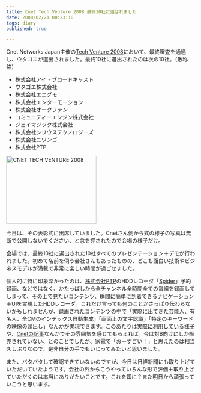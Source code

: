 ```yaml
---
title: Cnet Tech Venture 2008 最終10社に選ばれました
date: 2008/02/21 00:23:10
tags: diary
published: true

---
```


<p>Cnet  Networks Japan主催の<a href="http://japan.cnet.com/techventure/2008/">Tech Venture 2008</a>において、最終審査を通過し、ウタゴエが選出されました。最終10社に選出されたのは次の10社。（敬称略）</p>

<p><ul>
<li>株式会社アイ・ブロードキャスト</li>
<li>ウタゴエ株式会社</li>
<li>株式会社エニグモ</li>
<li>株式会社エンターモーション</li>
<li>株式会社オークファン</li>
<li>コミュニティーエンジン株式会社</li>
<li>ジェイマジック株式会社</li>
<li>株式会社シリウステクノロジーズ</li>
<li>株式会社ニワンゴ</li>
<li>株式会社PTP</li>
</ul></p>

<p><a href="http://www.flickr.com/photos/katsuma/2279053421/" title="CNET TECH VENTURE 2008 by katsuma, on Flickr"><img src="http://farm3.static.flickr.com/2026/2279053421_27d025c67f_m.jpg" width="240" height="180" alt="CNET TECH VENTURE 2008" /></a></p>

<p>今日は、その表彰式に出席していました。Cnetさん側から式の様子の写真は無断で公開しないでください、と念を押されたので会場の様子だけ。</p>

<p>会場では、最終10社に選出された10社すべてのプレゼンテーション＋デモが行われました。初めて名前を伺う会社さんもあったものの、どこも面白い技術やビジネスモデルが満載で非常に楽しい時間が過ごせました。</p>

<p>個人的に特に印象深かったのは、<a href="http://www.ptp.co.jp/">株式会社PTP</a>のHDDレコーダ「<a href="http://www.ptp.co.jp/spiderpro/">Spider</a>」予約録画、などではなく、かたっぱしから全チャンネル全時間全ての番組を録画してしまって、その上で見たいコンテンツ、瞬間に簡単に到着できるナビゲーション＋UIを実現したHDDレコーダ。これだけ言っても何のことかさっぱり伝わらないかもしれませんが、録画されたコンテンツの中で「実際に出てきた芸能人、有名人、全CMのインデックス自動生成」「画面上の文字認識」「特定のキーワードの映像の頭出し」なんかが実現できます。このあたりは<a href="http://www.ptp.co.jp/spiderpro/weekly_spider/index.html">実際に利用している様子</a>や、<a href="http://japan.cnet.com/review/editors/story/0,3800080080,20366369,00.htm">Cnetの記事</a>なんかでその雰囲気を感じてもらえれば。今は対B向けにしか販売されていない、とのことでしたが、家電で「おーすごい！」と思えたのは相当久しぶりなので、是非自分の手でもいじってみたいと思いました。</p>

<p>また、バタバタして確認できていないのですが、今日は日経新聞にも取り上げていただいていたようです。会社の外からこうやっていろんな形で評価＋取り上げていただくのは本当にありがたいことです。これを餌に？また明日から頑張っていこうと思います。</p>


